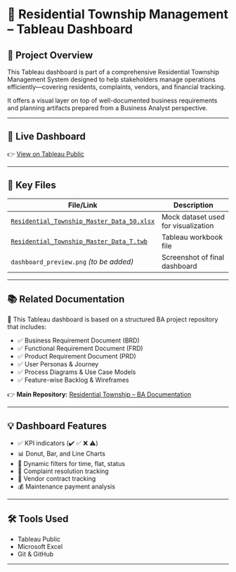 # 🏢 Residential Township Management – Tableau Dashboard

## 📘 Project Overview

This Tableau dashboard is part of a comprehensive Residential Township Management System designed to help stakeholders manage operations efficiently—covering residents, complaints, vendors, and financial tracking.

It offers a visual layer on top of well-documented business requirements and planning artifacts prepared from a Business Analyst perspective.

---

## 🔗 Live Dashboard

👉 [View on Tableau Public](https://public.tableau.com/views/Residential_Township_Master_Data_T/HOME?:language=en-US&publish=yes&:sid=&:redirect=auth&:display_count=n&:origin=viz_share_link)

---

## 📂 Key Files

| File/Link | Description |
|-----------|-------------|
| [`Residential_Township_Master_Data_50.xlsx`](https://github.com/suraj-insights/Residential-Township-Management---Tableau-Dashboard/blob/2856aba66231348fcfe461a56f5ffd033bb046d1/Residential_Township_Master_Data_50.xlsx) | Mock dataset used for visualization |
| [`Residential_Township_Master_Data_T.twb`](https://github.com/suraj-insights/Residential-Township-Management---Tableau-Dashboard/blob/2856aba66231348fcfe461a56f5ffd033bb046d1/Residential_Township_Master_Data_T.twb) | Tableau workbook file |
| `dashboard_preview.png` *(to be added)* | Screenshot of final dashboard |

---

## 📚 Related Documentation

📁 This Tableau dashboard is based on a structured BA project repository that includes:

- ✅ Business Requirement Document (BRD)
- ✅ Functional Requirement Document (FRD)
- ✅ Product Requirement Document (PRD)
- ✅ User Personas & Journey
- ✅ Process Diagrams & Use Case Models
- ✅ Feature-wise Backlog & Wireframes

👉 **Main Repository:** [Residential Township – BA Documentation](https://github.com/suraj-insights/Residential-Township-Management-System.git)  


---

## 💡 Dashboard Features

- ✅ KPI indicators (✔️ ✅ ❌ ⚠️)
- 📊 Donut, Bar, and Line Charts
- 🔄 Dynamic filters for time, flat, status
- 🧾 Complaint resolution tracking
- 🔐 Vendor contract tracking
- 💰 Maintenance payment analysis

---

## 🛠 Tools Used

- Tableau Public  
- Microsoft Excel  
- Git & GitHub

---

